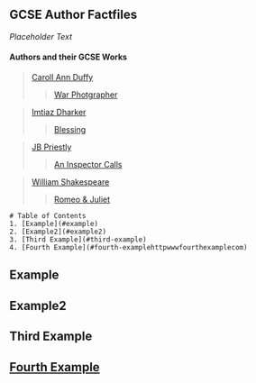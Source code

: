## GCSE Author Factfiles

_Placeholder Text_


#### Authors and their GCSE Works
>[Caroll Ann Duffy](https://pxld3l74.github.io/gcse.authors/caroll-ann-duffy)
>
>>[War Photgrapher](https://pxld3l74.github.io/gcse.authors/war-photgrapher)

>[Imtiaz Dharker](https://pxld3l74.github.io/gcse.authors/imtiaz-dharker)
>
>>[Blessing](https://pxld3l74.github.io/gcse.authors/blessing)

>[JB Priestly](https://pxld3l74.github.io/gcse.authors/jb-priestley)
>
>>[An Inspector Calls](https://pxld3l74.github.io/gcse.authors/an-inspector-calls)

>[William Shakespeare](https://pxld3l74.github.io/gcse.authors/shakespeare)
>
>>[Romeo & Juliet](https://pxld3l74.github.io/gcse.authors/romeo-juliet)

```
# Table of Contents
1. [Example](#example)
2. [Example2](#example2)
3. [Third Example](#third-example)
4. [Fourth Example](#fourth-examplehttpwwwfourthexamplecom)

```
## Example
## Example2
## Third Example
## [Fourth Example](http://www.fourthexample.com) 
